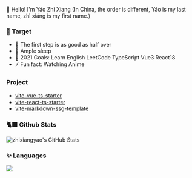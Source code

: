 👋 Hello! I'm Yáo Zhi Xiang (In China, the order is different, Yáo is my last name, zhì xiáng is my first name.)

### 📜 Target

- 🚶 The first step is as good as half over
- 🥱 Ample sleep
- 🚀 2021 Goals: Learn English LeetCode TypeScript Vue3 React18
- ⚡ Fun fact: Watching Anime

### Project

- [vite-vue-ts-starter](https://github.com/zhixiangyao/vite-vue-ts-starter)
- [vite-react-ts-starter](https://github.com/zhixiangyao/vite-react-ts-starter)
- [vite-markdown-ssg-template](https://github.com/zhixiangyao/vite-markdown-ssg-template)

### 🐈‍⬛ Github Stats

<img alt="zhixiangyao's GitHub Stats" src="https://github-readme-stats.vercel.app/api?username=zhixiangyao&theme=cobalt&show_icons=true" />

### ✨ Languages

<img src="https://github-readme-stats.vercel.app/api/top-langs/?username=zhixiangyao&layout=compact&theme=cobalt" >
